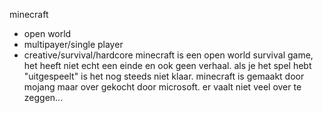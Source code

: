 minecraft
- open world
- multipayer/single player
- creative/survival/hardcore
minecraft is een open world survival game, het heeft niet echt een einde en ook geen verhaal. als je het spel hebt "uitgespeelt" is het nog steeds niet klaar. minecraft is gemaakt door mojang maar over gekocht door microsoft. er vaalt niet veel over te zeggen...